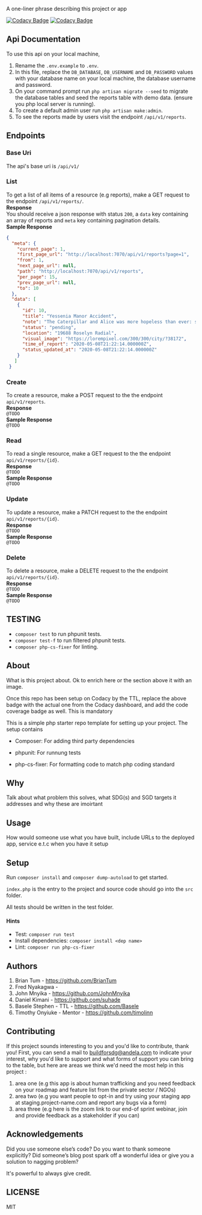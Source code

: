 A one-liner phrase describing this project or app

[![Codacy Badge](https://api.codacy.com/project/badge/Grade/a002ef4aa50a4d029334e8fac94686c7)](https://app.codacy.com/gh/BuildForSDG/Team-153-Product?utm_source=github.com&utm_medium=referral&utm_content=BuildForSDG/Team-153-Product&utm_campaign=Badge_Grade_Settings)
[![Codacy Badge](https://img.shields.io/badge/Code%20Quality-D-red)](https://img.shields.io/badge/Code%20Quality-D-red)

## Api Documentation
To use this api on your local machine,
1. Rename the `.env.example` to `.env`.
2. In this file, replace the `DB_DATABASE`, `DB_USERNAME` and `DB_PASSWORD` values with your database name on your local machine, the database username and password. 
3. On your command prompt run `php artisan migrate --seed` to migrate the database tables and seed the reports table with demo data. (ensure you php local server is running).
4. To create a default admin user run `php artisan make:admin`.
5. To see the reports made by users visit the endpoint `/api/v1/reports`.

## Endpoints
### Base Uri
The api's base uri is `/api/v1/`
### List
To get a list of all items of a resource (e.g reports), make a GET request to the endpoint `/api/v1/reports/`.  
**Response**  
You should receive a json response with status `200`, a `data` key containing an array of reports and `meta` key containing pagination details.  
**Sample Response**  
```json
{
  "meta": {
    "current_page": 1,
    "first_page_url": "http://localhost:7070/api/v1/reports?page=1",
    "from": 1,
    "next_page_url": null,
    "path": "http://localhost:7070/api/v1/reports",
    "per_page": 15,
    "prev_page_url": null,
    "to": 10
  },
  "data": [
    {
      "id": 10,
      "title": "Yessenia Manor Accident",
      "note": "The Caterpillar and Alice was more hopeless than ever: she sat down and cried. 'Come, there's half.",
      "status": "pending",
      "location": "19688 Roselyn Radial",
      "visual_image": "https://lorempixel.com/300/300/city/?38172",
      "time_of_report": "2020-05-08T21:22:14.000000Z",
      "status_updated_at": "2020-05-08T21:22:14.000000Z"
    }
   ]
 }
```
### Create
To create a resource, make a POST request to the the endpoint `api/v1/reports`.  
**Response**  
`@TODO`  
**Sample Response**  
`@TODO`

### Read
To read a single resource, make a GET request to the the endpoint `api/v1/reports/{id}`.  
**Response**  
`@TODO`  
**Sample Response**  
`@TODO`

### Update
To update a resource, make a PATCH request to the the endpoint `api/v1/reports/{id}`.  
**Response**  
`@TODO`  
**Sample Response**  
`@TODO`

### Delete
To delete a resource, make a DELETE request to the the endpoint `api/v1/reports/{id}`.  
**Response**  
`@TODO`  
**Sample Response**  
`@TODO`

## TESTING
- `composer test` to run phpunit tests.
- `composer test-f` to run filtered phpunit tests.
- `composer php-cs-fixer` for linting.

## About

What is this project about. Ok to enrich here or the section above it with an image. 

Once this repo has been setup on Codacy by the TTL, replace the above badge with the actual one from the Codacy dashboard, and add the code coverage badge as well. This is mandatory

This is a simple php starter repo template for setting up your project. The setup contains

- Composer: For adding third party dependencies

- phpunit: For runnung tests

- php-cs-fixer: For formatting code to match php coding standard

## Why

Talk about what problem this solves, what SDG(s) and SGD targets it addresses and why these are imoirtant

## Usage
 How would someone use what you have built, include URLs to the deployed app, service e.t.c when you have it setup


## Setup

Run `composer install` and `composer dump-autoload` to get started.

`index.php` is the entry to the project and source code should go into the `src` folder.

All tests should be written in the test folder.

#### Hints

- Test: `composer run test`
- Install dependencies: `composer install <dep name>`
- Lint: `composer run php-cs-fixer`

## Authors

1. Brian Tum - https://github.com/BrianTum
2. Fred Nyakagwa - 
3. John Mnyika - https://github.com/JohnMnyika
4. Daniel Kimani - https://github.com/suhade
5. Basele Stephen - TTL - https://github.com/Basele
6. Timothy Onyiuke - Mentor - https://github.com/timolinn

## Contributing
If this project sounds interesting to you and you'd like to contribute, thank you!
First, you can send a mail to buildforsdg@andela.com to indicate your interest, why you'd like to support and what forms of support you can bring to the table, but here are areas we think we'd need the most help in this project :
1.  area one (e.g this app is about human trafficking and you need feedback on your roadmap and feature list from the private sector / NGOs)
2.  area two (e.g you want people to opt-in and try using your staging app at staging.project-name.com and report any bugs via a form)
3.  area three (e.g here is the zoom link to our end-of sprint webinar, join and provide feedback as a stakeholder if you can)

## Acknowledgements

Did you use someone else’s code?
Do you want to thank someone explicitly?
Did someone’s blog post spark off a wonderful idea or give you a solution to nagging problem?

It's powerful to always give credit.

## LICENSE
MIT
